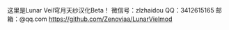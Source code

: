 这里是Lunar Veil穹月天纱汉化Beta！
微信号：zlzhaidou
QQ：3412615165
邮箱：@qq.com
https://github.com/Zenoviaa/LunarVielmod
